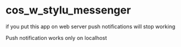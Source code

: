 # cos_w_stylu_messenger
<p>if you put this app on web server push notifications will stop working</p>
<p>Push notification works only on localhost</p>
